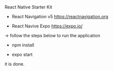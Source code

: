 React Native Starter Kit

- React Navigation v5
https://reactnavigation.org

- React Navive Expo
https://expo.io/

-> follow the steps below to run the application

- npm install

- expo start

it is done.